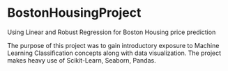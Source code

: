 # BostonHousingProject
Using Linear and Robust Regression for Boston Housing price prediction

The purpose of this project was to gain introductory exposure to Machine Learning Classification concepts along with data visualization. The project makes heavy use of Scikit-Learn, Seaborn, Pandas.
